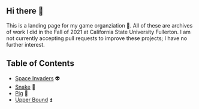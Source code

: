 ## Hi there 👋

This is a landing page for my game organziation 🙂.
All of these are archives of work I did in the Fall of 2021 at California State University Fullerton.
I am not currently accepting pull requests to improve these projects; I have no further interest.

## Table of Contents

- [Space Invaders](https://github.com/JaredsGames/SpaceInvaders) 👽
- [Snake](https://github.com/JaredsGames/Snake) 🐍
- [Pig](https://github.com/JaredsGames/Pig) 🐷
- [Upper Bound](https://github.com/JaredsGames/UpperBound) ⏫
